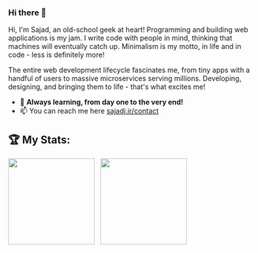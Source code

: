 ### Hi there 👋

Hi, I'm Sajad, an old-school geek at heart!  Programming and building web applications is my jam.  I write code with people in mind, thinking that machines will eventually catch up.   Minimalism is my motto, in life and in code - less is definitely more!

The entire web development lifecycle fascinates me, from tiny apps with a handful of users to massive microservices serving millions.  Developing, designing, and bringing them to life - that's what excites me!

- 🌱 **Always learning, from day one to the very end!**
- 📫 You can reach me here [sajadj.ir/contact](http://sajadj.ir/contact/)

## 🏆 My Stats:

<p>
    <img height=175 src="https://github-readme-stats.vercel.app/api?username=SajadJalilian&show_icons=true&count_private=true&theme=dark" />&nbsp;&nbsp;
    <img height=175 src="https://github-readme-stats.vercel.app/api/top-langs/?username=SajadJalilian&layout=compact&theme=dark" />&nbsp;&nbsp;
</p>
